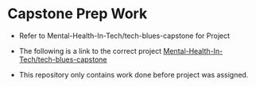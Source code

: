 # Capstone Prep Work
- Refer to Mental-Health-In-Tech/tech-blues-capstone for Project 

- The following is a link to the correct project 
[Mental-Health-In-Tech/tech-blues-capstone](https://github.com/Mental-Health-In-Tech/tech-blues-capstone) 
- This repository only contains work done before project was assigned.